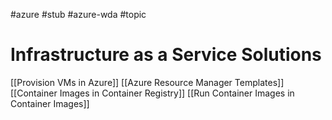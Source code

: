 #azure #stub #azure-wda #topic

# Infrastructure as a Service Solutions
[[Provision VMs in Azure]]
[[Azure Resource Manager Templates]]
[[Container Images in Container Registry]]
[[Run Container Images in Container Images]]